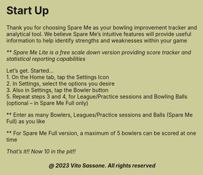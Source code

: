 <html style="background-color:#CCCC99;">
<body style="
      background-image: url('Logo.png');
      background-repeat: no-repeat;
      background-attachment: fixed;
      background-postion: right bottom;
      background-size: 200px 280px;
      mix-blend-mode: multiply;">

<h1>Start Up</h1>

<p>Thank you for choosing Spare Me as your bowling improvement tracker and analytical tool. We believe Spare Me’s intuitive features 
will provide useful information to help identify strengths and weaknesses within your game</p>

<p><i>** Spare Me Lite is a free scale down version providing score tracker and statistical reporting capabilities</i></p>

<p>Let’s get. Started…<br>
1.	On the Home tab, tap the Settings Icon<br>
2.	In Settings, select the options you desire<br>
3.	Also in Settings, tap the Bowler button<br
4.	Type in a bowler name (required), then tap the Add button<br>
5.	Repeat steps 3 and 4, for League/Practice sessions and Bowling Balls (optional – in Spare Me Full only)</p>

<p>** Enter as many Bowlers, Leagues/Practice sessions and Balls (Spare Me Full) as you like</p>
<p>** For Spare Me Full version, a maximum of 5 bowlers can be scored at one time</p>

<p><em>That’s it!! Now 10 in the pit!!<em></p>

<h5 style="text-align:center;"><i>@ 2023 Vito Sassone. All rights reserved</i></h5>   
</body>
</html>
